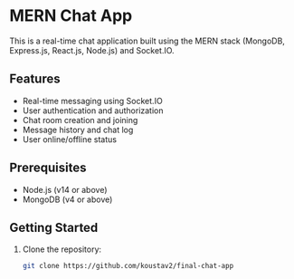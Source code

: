 # MERN Chat App

This is a real-time chat application built using the MERN stack (MongoDB, Express.js, React.js, Node.js) and Socket.IO.

## Features

- Real-time messaging using Socket.IO
- User authentication and authorization
- Chat room creation and joining
- Message history and chat log
- User online/offline status

## Prerequisites

- Node.js (v14 or above)
- MongoDB (v4 or above)

## Getting Started

1. Clone the repository:

   ```bash
   git clone https://github.com/koustav2/final-chat-app
